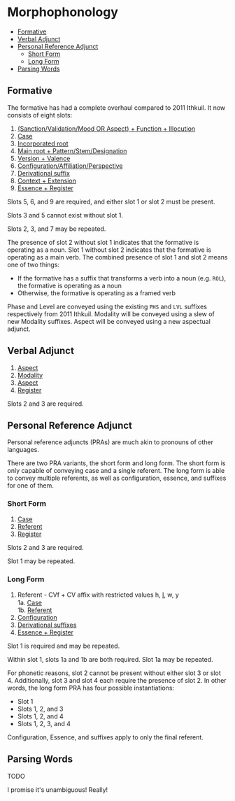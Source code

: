 # Morphophonology

* [Formative](#formative)
* [Verbal Adjunct](#verbal-adjunct)
* [Personal Reference Adjunct](#personal-reference-adjunct)
  * [Short Form](#short-form)
  * [Long Form](#long-form)
* [Parsing Words](#parsing-words)

## Formative

The formative has had a complete overhaul compared to 2011 Ithkuil. It now consists of eight slots:

1. [(Sanction/Validation/Mood OR Aspect) + Function + Illocution](formative_slot_1.md)
2. [Case](formative_slot_2.md)
3. [Incorporated root](formative_slot_3.md)
4. [Main root + Pattern/Stem/Designation](formative_slot_4.md)
5. [Version + Valence](formative_slot_5.md)
6. [Configuration/Affiliation/Perspective](formative_slot_6.md)
7. [Derivational suffix](deriv_suffix.md)
8. [Context + Extension](formative_slot_8.md)
9. [Essence + Register](essence_and_register.md)

Slots 5, 6, and 9 are required, and either slot 1 or slot 2 must be present.

Slots 3 and 5 cannot exist without slot 1.

Slots 2, 3, and 7 may be repeated.

The presence of slot 2 without slot 1 indicates that the formative is operating as a noun. Slot 1 without slot 2 indicates that the formative is operating as a main verb. The combined presence of slot 1 and slot 2 means one of two things:

* If the formative has a suffix that transforms a verb into a noun (e.g. `ROL`), the formative is operating as a noun
* Otherwise, the formative is operating as a framed verb

Phase and Level are conveyed using the existing `PHS` and `LVL` suffixes respectively from 2011 Ithkuil. Modality will be conveyed using a slew of new Modality suffixes. Aspect will be conveyed using a new aspectual adjunct.

## Verbal Adjunct

1. [Aspect](verbal_adjunct_aspect.md)
2. [Modality](verbal_adjunct_modality.md)
3. [Aspect](verbal_adjunct_aspect.md)
4. [Register](essence_and_register.md#register)

Slots 2 and 3 are required.

## Personal Reference Adjunct

Personal reference adjuncts (PRAs) are much akin to pronouns of other languages.

There are two PRA variants, the short form and long form. The short form is only capable of conveying case and a single referent. The long form is able to convey multiple referents, as well as configuration, essence, and suffixes for one of them.

### Short Form

1. [Case](pra_short_slot_1.md)
2. [Referent](pra_short_slot_2.md)
3. [Register](essence_and_register.md#register)

Slots 2 and 3 are required.

Slot 1 may be repeated.

### Long Form

1. Referent - CVf + CV affix with restricted values h, l̥, w, y  
  1a. [Case](pra_long_slot_1a.md)  
  1b. [Referent](pra_long_slot_1b.md)
2. [Configuration](pra_long_slot_2.md)
3. [Derivational suffixes](deriv_suffix.md)
4. [Essence + Register](essence_and_register.md)

Slot 1 is required and may be repeated.

Within slot 1, slots 1a and 1b are both required. Slot 1a may be repeated.

For phonetic reasons, slot 2 cannot be present without either slot 3 or slot 4. Additionally, slot 3 and slot 4 each require the presence of slot 2. In other words, the long form PRA has four possible instantiations:

* Slot 1
* Slots 1, 2, and 3
* Slots 1, 2, and 4
* Slots 1, 2, 3, and 4

Configuration, Essence, and suffixes apply to only the final referent.

## Parsing Words

TODO

I promise it's unambiguous! Really!
